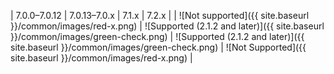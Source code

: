 | 7.0.0&ndash;7.0.12 | 7.0.13&ndash;7.0.x  | 7.1.x | 7.2.x |
| ![Not supported]({{ site.baseurl }}/common/images/red-x.png) | ![Supported (2.1.2 and later)]({{ site.baseurl }}/common/images/green-check.png) | ![Supported (2.1.2 and later)]({{ site.baseurl }}/common/images/green-check.png) | ![Not Supported]({{ site.baseurl }}/common/images/red-x.png) |
